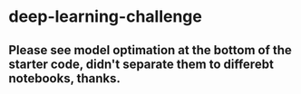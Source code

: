 # deep-learning-challenge

## Please see model optimation at the bottom of the starter code, didn't separate them to differebt notebooks, thanks.
